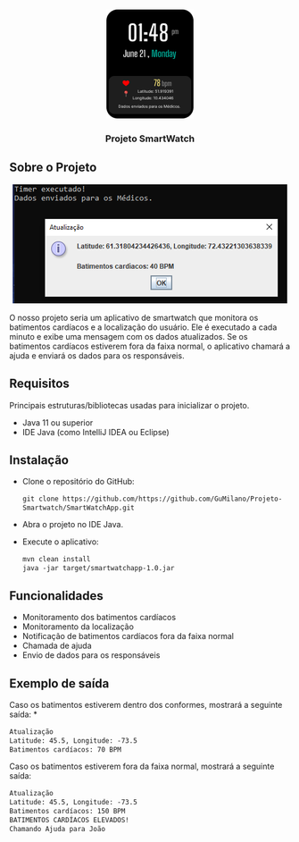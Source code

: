 <a name="readme"></a>

<!-- LOGO DO PROJETO -->
<br />
<div align="center">
    <img src="./images/logo.png" alt="logo">
  <h3 align="center">Projeto SmartWatch</h3>
</div>

<!-- Sobre o Projeto -->
## Sobre o Projeto

<div align="center">
<img src="./images/medidor.png" alt="medidor" >
</div>
 
O nosso projeto seria um aplicativo de smartwatch que monitora os batimentos cardíacos e a localização do usuário. Ele é executado a cada minuto e exibe uma mensagem com os dados atualizados. Se os batimentos cardíacos estiverem fora da faixa normal, o aplicativo chamará a ajuda e enviará os dados para os responsáveis.


<!-- Requisitos -->
## Requisitos
Principais estruturas/bibliotecas usadas para inicializar o projeto. 

* Java 11 ou superior
* IDE Java (como IntelliJ IDEA ou Eclipse)



<!-- Instalação -->
## Instalação

* Clone o repositório do GitHub:
  ```
  git clone https://github.com/https://github.com/GuMilano/Projeto-Smartwatch/SmartWatchApp.git
  ``` 

* Abra o projeto no IDE Java.

* Execute o aplicativo:
  ``` 
  mvn clean install
  java -jar target/smartwatchapp-1.0.jar 
  ``` 

## Funcionalidades
* Monitoramento dos batimentos cardíacos
* Monitoramento da localização
* Notificação de batimentos cardíacos fora da faixa normal
* Chamada de ajuda
* Envio de dados para os responsáveis

## Exemplo de saída

Caso os batimentos estiverem dentro dos conformes, mostrará a seguinte saída:
  *  
  ```
  Atualização
  Latitude: 45.5, Longitude: -73.5
  Batimentos cardíacos: 70 BPM
  ```


Caso os batimentos estiverem fora da faixa normal, mostrará a seguinte saída:

  ```
  Atualização
  Latitude: 45.5, Longitude: -73.5
  Batimentos cardíacos: 150 BPM
  BATIMENTOS CARDÍACOS ELEVADOS!
  Chamando Ajuda para João
  ```








